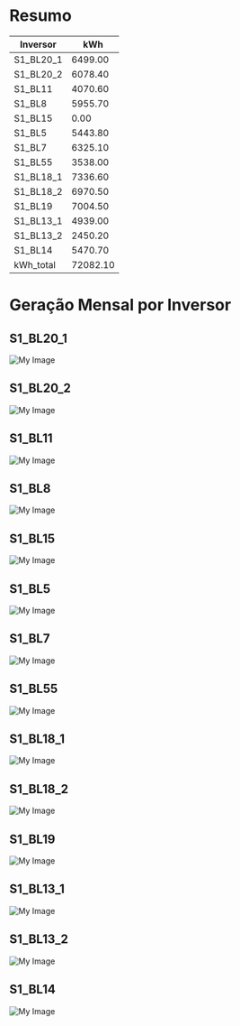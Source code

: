 # Resumo
| Inversor | kWh    |
| -------- | ------ |
| S1_BL20_1       | 6499.00 |
| S1_BL20_2       | 6078.40 |
| S1_BL11       | 4070.60 |
| S1_BL8       | 5955.70 |
| S1_BL15       | 0.00 |
| S1_BL5       | 5443.80 |
| S1_BL7       | 6325.10 |
| S1_BL55       | 3538.00 |
| S1_BL18_1       | 7336.60 |
| S1_BL18_2       | 6970.50 |
| S1_BL19       | 7004.50 |
| S1_BL13_1       | 4939.00 |
| S1_BL13_2       | 2450.20 |
| S1_BL14       | 5470.70 |
| kWh_total       | 72082.10 |
# Geração Mensal por Inversor
## S1_BL20_1
![My Image](plots/S1_BL20_1.png)
## S1_BL20_2
![My Image](plots/S1_BL20_2.png)
## S1_BL11
![My Image](plots/S1_BL11.png)
## S1_BL8
![My Image](plots/S1_BL8.png)
## S1_BL15
![My Image](plots/S1_BL15.png)
## S1_BL5
![My Image](plots/S1_BL5.png)
## S1_BL7
![My Image](plots/S1_BL7.png)
## S1_BL55
![My Image](plots/S1_BL55.png)
## S1_BL18_1
![My Image](plots/S1_BL18_1.png)
## S1_BL18_2
![My Image](plots/S1_BL18_2.png)
## S1_BL19
![My Image](plots/S1_BL19.png)
## S1_BL13_1
![My Image](plots/S1_BL13_1.png)
## S1_BL13_2
![My Image](plots/S1_BL13_2.png)
## S1_BL14
![My Image](plots/S1_BL14.png)
